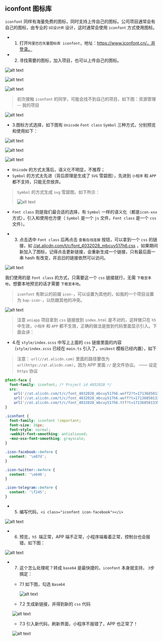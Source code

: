 ## iconfont 图标库

`iconfont` 同样有海量免费的图标，同时支持上传自己的图标。公司项目通常会有自己的图标，由专业的 `UI设计师` 设计，这时通常会使用 `iconfont` 方式使用图标。

- 1. 打开`阿里巴巴矢量图标库 iconfont`，地址：https://www.iconfont.cn/，并登录。
- 2. 寻找需要的图标，加入项目，也可以上传自己的图标。

![alt text](./assets/5-9.png)

![alt text](./assets/5-10.png)

![alt text](./assets/5-11.png)

> 初次接触 `iconfont` 的同学，可能会找不到自己的项目，如下图：资源管理 -- 我的项目

![alt text](./assets/5-12.png)

- 3.图标方式选择，如下图有 `Unicode` `Font class` `Symbol` 三种方式，分别预览和使用如下：

![alt text](./assets/5-13.png)

![alt text](./assets/5-14.png)

![alt text](./assets/5-15.png)

- `Unicode` 的方式太落后，语义化不明显，不推荐；
- `Symbol` 的方式太先进（背后原理是生成了 `SVG` 雪碧图），先进到 `小程序` 和 `APP` 都不支持，只能无奈放弃。

> `Symbol` 的方式生成 `svg` 雪碧图，如下所示：
>
> ![alt text](./assets/5-16.png)

- `Font class` 则是我们最合适的选择，有 `Symbol` 一样的语义化（都是`icon-xxx`方式），引入和使用也方便（ `Symbol` 是一个 `js` 文件，`Font class` 是一个 `css` 文件）。

- 3. 点击选中 `Font class` 后再点击 `查看在线连接` 按钮，可以拿到一个 `css` 的链接，如 [//at.alicdn.com/t/c/font_4032028_mbcuy517h6.css](//at.alicdn.com/t/c/font_4032028_mbcuy517h6.css) ，如果期间新加入了图标，记得点击更新链接，会重新生成一个链接，只有最后面一串 hash 有改变，并且旧的链接依然可以访问。

![alt text](./assets/5-17.png)

我们使用的是 `Font class` 的方式，只需要这一个 `css` 链接就行，无需 `下载至本地`，想要本地预览的话才需要 `下载至本地`。

> `iconfont` 有默认的前缀 `icon-`，可以设置为其他的，如我的一个项目设置为 `bap-icon-`，以防跟其他的冲突。

![alt text](./assets/5-18.png)

> 注意 `uniapp` 项目拿到 `css` 链接放到 `index.html` 是不对的，这样做只在 `h5` 中生效，`小程序` 和 `APP` 都不生效，正确的做法是放到代码里面显示引入。下面会讲：

- 4.在 `style/index.scss` 中写上上面的 `css` 链接里面的内容（`style/index.scss` 已经在 `main.ts` 引入了，`unibest` 模板已经内置），如下

> 注意： `url(//at.alicdn.com)` 里面的路径要改为 `url(https://at.alicdn.com)`，因为 APP 里面 `//` 是文件协议。 —— 设定 `https` 协议

```css
@font-face {
  font-family: iconfont; /* Project id 4032028 */
  src:
    url('//at.alicdn.com/t/c/font_4032028_mbcuy517h6.woff2?t=1713685013355') format('woff2'),
    url('//at.alicdn.com/t/c/font_4032028_mbcuy517h6.woff?t=1713685013355') format('woff'),
    url('//at.alicdn.com/t/c/font_4032028_mbcuy517h6.ttf?t=1713685013355') format('truetype');
}

.iconfont {
  font-family: iconfont !important;
  font-size: 16px;
  font-style: normal;
  -webkit-font-smoothing: antialiased;
  -moz-osx-font-smoothing: grayscale;
}

.icon-facebook::before {
  content: '\e87d';
}

.icon-twitter::before {
  content: '\e646';
}

.icon-telegram::before {
  content: '\f245';
}
```

- 5. 编写代码，`<i class="iconfont icon-facebook"></i>`

![alt text](./assets/5-23.png)

- 6. 预览，`h5 `端正常，APP 端不正常，小程序端看着正常，控制台也会报错，如下图：

![alt text](./assets/5-22.png)

- 7. 这个怎么处理呢？转成 `base64` 是最快捷的，`iconfont` 本身就支持， `3`步搞定：

  - 7.1 如下图，勾选 `Base64`

    ![alt text](./assets/5-21.png)

  - 7.2 生成新链接，并得到新的 `css` 代码

  ![alt text](./assets/5-20.png)

  - 7.3 引入新代码，刷新界面，小程序不报错了，APP 也正常了！

  ![alt text](./assets/5-19.png)

<!-- ### 批量去色

经我检测，不需要去色也支持动态改变颜色。可能去色是针对多色图标吧。
![alt text](./assets/5-100.png)

批量去色后要重新生成链接。 -->
